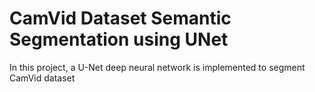 # CamVid Dataset Semantic Segmentation using UNet
In this project, a U-Net deep neural network is implemented to segment CamVid dataset
